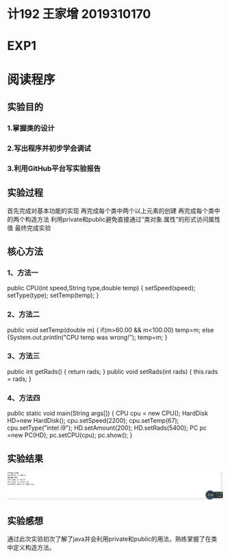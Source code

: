 # 计192 王家增 2019310170
# EXP1
# 阅读程序

## 实验目的
### 1.掌握类的设计
### 2.写出程序并初步学会调试
### 3.利用GitHub平台写实验报告
## 实验过程
首先完成对基本功能的实现
再完成每个类中两个以上元素的创建
再完成每个类中的两个构造方法
利用private和public避免直接通过”类对象.属性“的形式访问属性值
最终完成实验
## 核心方法
### 1、方法一
  
  public CPU(int speed,String type,double temp) {
	setSpeed(speed);
	setType(type);
	setTemp(temp);
}
### 2、方法二

public void setTemp(double m) {
	if(m>60.00 && m<100.00)
		temp=m;
	    else 
	    	{System.out.println("CPU temp was wrong!");
	    	temp=m;
	    	}
### 3、方法三
 public int getRads() {
			return rads;
		}
	   public void setRads(int rads) {
		   this.rads = rads;
	}
### 4、方法四
public static void main(String args[]) {
	       CPU cpu = new CPU();
	       HardDisk HD=new HardDisk();
	       cpu.setSpeed(2200);
	       cpu.setTemp(67);
	       cpu.setType("intel i9");
	       HD.setAmount(200);
	       HD.setRads(5400);
	       PC pc =new PC(HD);
	       pc.setCPU(cpu);
	       pc.show();
	    }
## 实验结果
![1](https://github.com/Wangjiazeng123/EXP1/blob/main/2061873356d408af44749acb946ae38.png)
## 实验感想
通过此次实验初次了解了java并会利用private和public的用法，熟练掌握了在类中定义构造方法。
